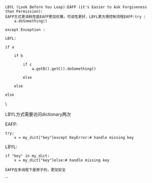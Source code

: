 <div>

    LBYL (Look Before You Leap):EAFP (it's Easier to Ask Forgiveness than Permission):
    EAFP方式更消耗性能EAFP更加优雅，可读性更好，LBYL更方便控制流程EAFP:try :
        a.doSomething()

    except Exception :

    LBYL:

    if a

        if b

            if c
                a.getB().getC().doSomething()

            else

        else

    else

</div>

<div>

\

</div>

<div>

LBYL方式需要访问dictionary两次

</div>

<div>

EAFP:

    try:
        x = my_dict["key"]except KeyError:# handle missing key

LBYL:

    if "key" in my_dict:
        x = my_dict["key"]else:# handle missing key

    EAFP在多线程下是原子的，更加安全

</div>

``
